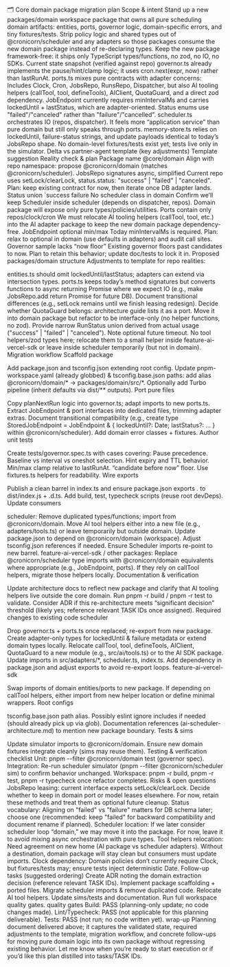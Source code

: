 🗂️ Core domain package migration plan
Scope & intent
Stand up a new packages/domain workspace package that owns all pure scheduling domain artifacts: entities, ports, governor logic, domain-specific errors, and tiny fixtures/tests.
Strip policy logic and shared types out of @cronicorn/scheduler and any adapters so those packages consume the new domain package instead of re-declaring types.
Keep the new package framework-free: it ships only TypeScript types/functions, no zod, no IO, no SDKs.
Current state snapshot (verified against repo)
governor.ts already implements the pause/hint/clamp logic; it uses cron.next(expr, now) rather than lastRunAt.
ports.ts mixes pure contracts with adapter concerns:
Includes Clock, Cron, JobsRepo, RunsRepo, Dispatcher, but also AI tooling helpers (callTool, tool, defineTools), AIClient, QuotaGuard, and a direct zod dependency.
JobEndpoint currently requires minIntervalMs and carries lockedUntil + lastStatus, which are adapter-oriented.
Status enums use "failed"/"canceled" rather than "failure"/"cancelled".
scheduler.ts orchestrates IO (repos, dispatcher). It feels more “application service” than pure domain but still only speaks through ports.
memory-store.ts relies on lockedUntil, failure-status strings, and update payloads identical to today’s JobsRepo shape.
No domain-level fixtures/tests exist yet; tests live only in the simulator.
Delta vs partner-agent template (key adjustments)
Template suggestion	Reality check & plan
Package name @core/domain	Align with repo namespace: propose @cronicorn/domain (matches @cronicorn/scheduler).
JobsRepo signatures async, simplified	Current repo uses setLock/clearLock, status.status: "success" \| "failed" \| "canceled". Plan: keep existing contract for now, then iterate once DB adapter lands.
Status union `success	failure
No scheduler class in domain	Confirm we’ll keep Scheduler inside scheduler (depends on dispatcher, repos). Domain package will expose only pure types/policies/utilities.
Ports contain only repos/clock/cron	We must relocate AI tooling helpers (callTool, tool, etc.) into the AI adapter package to keep the new domain package dependency-free.
JobEndpoint optional min/max	Today minIntervalMs is required. Plan: relax to optional in domain (use defaults in adapters) and audit call sites.
Governor sample lacks “now floor”	Existing governor floors past candidates to now. Plan to retain this behavior; update doc/tests to lock it in.
Proposed packages/domain structure
Adjustments to template for repo realities:

entities.ts should omit lockedUntil/lastStatus; adapters can extend via intersection types.
ports.ts keeps today’s method signatures but converts functions to async returning Promise where we expect IO (e.g., make JobsRepo.add return Promise<void> for future DB). Document transitional differences (e.g., setLock remains until we finish leasing redesign).
Decide whether QuotaGuard belongs: architecture guide lists it as a port. Move it into domain package but refactor to be interface-only (no helper functions, no zod).
Provide narrow RunStatus union derived from actual usage ("success" | "failed" | "canceled"). Note optional future timeout.
No tool helpers/zod types here; relocate them to a small helper inside feature-ai-vercel-sdk or leave inside scheduler temporarily (but not in domain).
Migration workflow
Scaffold package

Add package.json and tsconfig.json extending root config.
Update pnpm-workspace.yaml (already globbed) & tsconfig.base.json paths: add alias @cronicorn/domain/* -> packages/domain/src/*.
Optionally add Turbo pipeline (inherit defaults via dist/** outputs).
Port pure files

Copy planNextRun logic into governor.ts; adapt imports to new ports.ts.
Extract JobEndpoint & port interfaces into dedicated files, trimming adapter extras. Document transitional compatibility (e.g., create type StoredJobEndpoint = JobEndpoint & { lockedUntil?: Date; lastStatus?: ... } within @cronicorn/scheduler).
Add domain error classes + fixtures.
Author unit tests

Create tests/governor.spec.ts with cases covering:
Pause precedence.
Baseline vs interval vs oneshot selection.
Hint expiry and TTL behavior.
Min/max clamp relative to lastRunAt.
“candidate before now” floor.
Use fixtures.ts helpers for readability.
Wire exports

Publish a clean barrel in index.ts and ensure package.json exports . to dist/index.js + .d.ts.
Add build, test, typecheck scripts (reuse root devDeps).
Update consumers

scheduler:
Remove duplicated types/functions; import from @cronicorn/domain.
Move AI tool helpers either into a new file (e.g., adapters/tools.ts) or leave temporarily but outside domain.
Update package.json to depend on @cronicorn/domain (workspace).
Adjust tsconfig.json references if needed.
Ensure Scheduler imports re-point to new barrel.
feature-ai-vercel-sdk / other packages:
Replace @cronicorn/scheduler type imports with @cronicorn/domain equivalents where appropriate (e.g., JobEndpoint, ports).
If they rely on callTool helpers, migrate those helpers locally.
Documentation & verification

Update architecture docs to reflect new package and clarify that AI tooling helpers live outside the core domain.
Run pnpm -r build / pnpm -r test to validate.
Consider ADR if this re-architecture meets “significant decision” threshold (likely yes; reference relevant TASK IDs once assigned).
Required changes to existing code
scheduler

Drop governor.ts + ports.ts once replaced; re-export from new package.
Create adapter-only types for lockedUntil & failure metadata or extend domain types locally.
Relocate callTool, tool, defineTools, AIClient, QuotaGuard to a new module (e.g., src/ai/tools.ts) or to the AI SDK package.
Update imports in src/adapters/*, scheduler.ts, index.ts.
Add dependency in package.json and adjust exports to avoid re-export loops.
feature-ai-vercel-sdk

Swap imports of domain entities/ports to new package.
If depending on callTool helpers, either import from new helper location or define minimal wrappers.
Root configs

tsconfig.base.json path alias.
Possibly eslint ignore includes if needed (should already pick up via glob).
Documentation references (ai-scheduler-architecture.md) to mention new package boundary.
Tests & sims

Update simulator imports to @cronicorn/domain.
Ensure new domain fixtures integrate cleanly (sims may reuse them).
Testing & verification checklist
Unit: pnpm --filter @cronicorn/domain test (governor spec).
Integration: Re-run scheduler simulator (pnpm --filter @cronicorn/scheduler sim) to confirm behavior unchanged.
Workspace: pnpm -r build, pnpm -r test, pnpm -r typecheck once refactor completes.
Risks & open questions
JobsRepo leasing: current interface expects setLock/clearLock. Decide whether to keep in domain port or model leases elsewhere. For now, retain these methods and treat them as optional future cleanup.
Status vocabulary: Aligning on "failed" vs "failure" matters for DB schema later; choose one (recommended: keep "failed" for backward compatibility and document rename if planned).
Scheduler location: If we later consider scheduler loop “domain,” we may move it into the package. For now, leave it to avoid mixing async orchestration with pure types.
Tool helpers relocation: Need agreement on new home (AI package vs scheduler adapters). Without a destination, domain package will stay clean but consumers must update imports.
Clock dependency: Domain policies don’t currently require Clock, but fixtures/tests may; ensure tests inject deterministic Date.
Follow-up tasks (suggested ordering)
Create ADR noting the domain extraction decision (reference relevant TASK IDs).
Implement package scaffolding + ported files.
Migrate scheduler imports & remove duplicated code.
Relocate AI tool helpers.
Update sims/tests and documentation.
Run full workspace quality gates.
quality gates
Build: PASS (planning-only update; no code changes made).
Lint/Typecheck: PASS (not applicable for this planning deliverable).
Tests: PASS (not run; no code written yet).
wrap-up
Planning document delivered above; it captures the validated state, required adjustments to the template, migration workflow, and concrete follow-ups for moving pure domain logic into its own package without regressing existing behavior. Let me know when you’re ready to start execution or if you’d like this plan distilled into tasks/TASK IDs.
